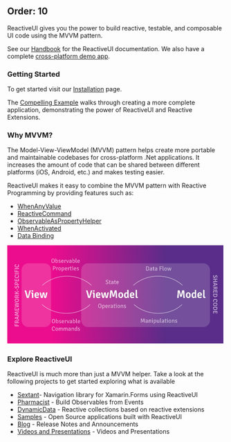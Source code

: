 Order: 10
---
ReactiveUI gives you the power to build reactive, testable, and composable UI code using the MVVM pattern.

See our <a href="https://reactiveui.net/docs/handbook/">Handbook</a> for the ReactiveUI documentation. We also have a complete <a href="https://github.com/reactiveui/ReactiveUI/tree/main/integrationtests">cross-platform demo app</a>.

### Getting Started

To get started visit our <a href="https://reactiveui.net/docs/getting-started/installation/">Installation</a> page.

The [Compelling Example](https://reactiveui.net/docs/getting-started/compelling-example) walks through creating a more complete application, demonstrating the power of ReactiveUI and Reactive Extensions.

### Why MVVM?

The Model-View-ViewModel (MVVM) pattern helps create more portable and maintainable codebases for cross-platform .Net applications. It increases the amount of code that can be shared between different platforms (iOS, Android, etc.) and makes testing easier.

ReactiveUI makes it easy to combine the MVVM pattern with Reactive Programming by providing features such as:

- [WhenAnyValue](https://reactiveui.net/docs/handbook/when-any/)
- [ReactiveCommand](https://reactiveui.net/docs/handbook/commands/)
- [ObservableAsPropertyHelper](https://reactiveui.net/docs/handbook/observable-as-property-helper/)
- [WhenActivated](https://reactiveui.net/docs/handbook/when-activated/)
- [Data Binding](https://reactiveui.net/docs/handbook/data-binding/)

<img src="./mvvm.png" width="500" alt="mvvm">

### Explore ReactiveUI

ReactiveUI is much more than just a MVVM helper. Take a look at the following projects to get started exploring what is available

- [Sextant](https://github.com/reactiveui/Sextant)- Navigation library for Xamarin.Forms using ReactiveUI
- [Pharmacist](https://github.com/reactiveui/Pharmacist) - Build Observables from Events
- [DynamicData](https://github.com/RolandPheasant/DynamicData) - Reactive collections based on reactive extensions
- [Samples](https://reactiveui.net/docs/resources/samples/) - Open Source applications built with ReactiveUI
- [Blog](https://reactiveui.net/blog/) - Release Notes and Announcements
- [Videos and Presentations](https://reactiveui.net/docs/resources/videos) - Videos and Presentations
